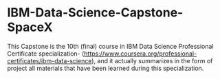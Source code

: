# IBM-Data-Science-Capstone-SpaceX

This Capstone is the 10th (final) course in IBM Data Science Professional Certificate specialization- (https://www.coursera.org/professional-certificates/ibm-data-science), and it actually summarizes in the form of project all materials that have been learned during this specialization. 
